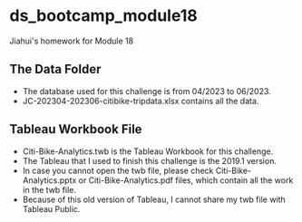 # ds_bootcamp_module18
Jiahui's homework for Module 18

## The Data Folder
- The database used for this challenge is from 04/2023 to 06/2023.
- JC-202304-202306-citibike-tripdata.xlsx contains all the data.

## Tableau Workbook File
- Citi-Bike-Analytics.twb is the Tableau Workbook for this challenge.
- The Tableau that I used to finish this challenge is the 2019.1 version.
- In case you cannot open the twb file, please check Citi-Bike-Analytics.pptx or Citi-Bike-Analytics.pdf files, which contain all the work in the twb file.
- Because of this old version of Tableau, I cannot share my twb file with Tableau Public.


